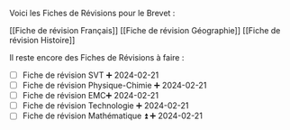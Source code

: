 Voici les Fiches de Révisions pour le Brevet :

[[Fiche de révision Français]]
[[Fiche de révision Géographie]]
[[Fiche de révision Histoire]]

Il reste encore des Fiches de Révisions à faire :

- [ ] Fiche de révision SVT ➕ 2024-02-21
- [ ] Fiche de révision Physique-Chimie ➕ 2024-02-21 
- [ ] Fiche de révision EMC➕ 2024-02-21 
- [ ] Fiche de révision Technologie  ➕ 2024-02-21 
- [ ] Fiche de révision Mathématique ⏫ ➕ 2024-02-21 